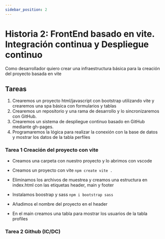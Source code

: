 ```yaml
---
sidebar_position: 2
---
```


# Historia 2: FrontEnd basado en vite. Integración continua y Despliegue continuo

Como desarrollador quiero crear una infraestructura básica para la creación del proyecto basada en vite

## Tareas
1. Crearemos un proyecto html/javascript con bootstrap utilizando vite y crearemos una spa básica con formularios y tablas
2. Crearemos un repositorio y una rama de desarrollo y lo sincronizaremos con GitHub.
3. Crearemos un sistema de despliegue continuo basado en GitHub mediante gh-pages.
4. Programaremos la lógica para realizar la conexión con la base de datos y  mostrar los datos de la tabla perfiles

### Tarea 1 Creación del proyecto con vite
- Creamos una carpeta con nuestro proyecto y lo abrimos con vscode
- Creamos un proyecto con vite     `npm create vite . `
    
- Eliminamos los archivos de muestrea y creamos una estructura en index.html con las etiquetas header, main y footer
- Instalamos boostrap y sass `npm i bootstrap sass` 
- Añadimos el nombre del proyecto en el header
- En el main creamos una tabla para mostrar los usuarios de la tabla profiles

### Tarea 2 Github (IC/DC)


    

